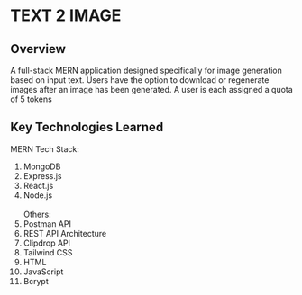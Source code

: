 # TEXT 2 IMAGE
## Overview
A full-stack MERN application designed specifically for image generation based on input text. Users have the option to download or regenerate images after an image has been generated. A user is each assigned a quota of 5 tokens

## Key Technologies Learned
MERN Tech Stack:
1. MongoDB
2. Express.js
3. React.js
4. Node.js <br><br>
Others:
5. Postman API
6. REST API Architecture
7. Clipdrop API
8. Tailwind CSS
9. HTML
10. JavaScript
11. Bcrypt
